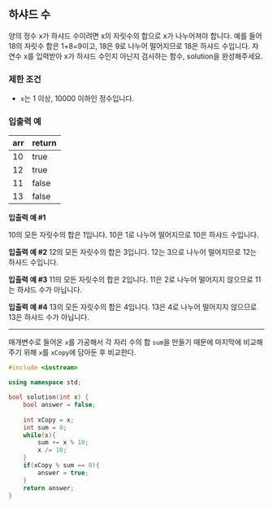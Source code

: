## 하샤드 수

양의 정수 x가 하샤드 수이려면 x의 자릿수의 합으로 x가 나누어져야 합니다. 예를 들어 18의 자릿수 합은 1+8=9이고, 18은 9로 나누어 떨어지므로 18은 하샤드 수입니다. 자연수 x를 입력받아 x가 하샤드 수인지 아닌지 검사하는 함수, solution을 완성해주세요.



### 제한 조건

- `x`는 1 이상, 10000 이하인 정수입니다.



### 입출력 예

| arr  | return |
| ---- | ------ |
| 10   | true   |
| 12   | true   |
| 11   | false  |
| 13   | false  |

**입출력 예 #1** 

10의 모든 자릿수의 합은 1입니다. 10은 1로 나누어 떨어지므로 10은 하샤드 수입니다.

**입출력 예 #2**
12의 모든 자릿수의 합은 3입니다. 12는 3으로 나누어 떨어지므로 12는 하샤드 수입니다.

**입출력 예 #3**
11의 모든 자릿수의 합은 2입니다. 11은 2로 나누어 떨어지지 않으므로 11는 하샤드 수가 아닙니다.

**입출력 예 #4**
13의 모든 자릿수의 합은 4입니다. 13은 4로 나누어 떨어지지 않으므로 13은 하샤드 수가 아닙니다.

---



매개변수로 들어온 `x`를 가공해서 각 자리 수의 합 `sum`을 만들기 때문에 마지막에 비교해주기 위해  `x`를 `xCopy`에 담아둔 후 비교한다.

```c++
#include <iostream>

using namespace std;

bool solution(int x) {
    bool answer = false;
    
    int xCopy = x;
    int sum = 0;
    while(x){
        sum += x % 10;
        x /= 10;
    }
    if(xCopy % sum == 0){
        answer = true;
    }
    return answer;
}
```

